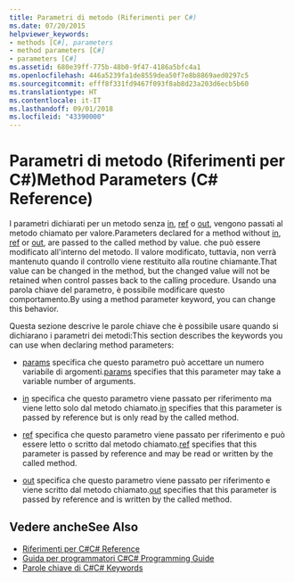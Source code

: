 ```yaml
---
title: Parametri di metodo (Riferimenti per C#)
ms.date: 07/20/2015
helpviewer_keywords:
- methods [C#], parameters
- method parameters [C#]
- parameters [C#]
ms.assetid: 680e39ff-775b-48b0-9f47-4186a5bfc4a1
ms.openlocfilehash: 446a5239fa1de8559dea50f7e8b8869aed0297c5
ms.sourcegitcommit: efff8f331fd9467f093f8ab8d23a203d6ecb5b60
ms.translationtype: HT
ms.contentlocale: it-IT
ms.lasthandoff: 09/01/2018
ms.locfileid: "43390000"
---
```

# <a name="method-parameters-c-reference"></a><span data-ttu-id="3a88a-102">Parametri di metodo (Riferimenti per C#)</span><span class="sxs-lookup"><span data-stu-id="3a88a-102">Method Parameters (C# Reference)</span></span>

<span data-ttu-id="3a88a-103">I parametri dichiarati per un metodo senza [in](../../../csharp/language-reference/keywords/in-parameter-modifier.md), [ref](../../../csharp/language-reference/keywords/ref.md) o [out](../../../csharp/language-reference/keywords/out-parameter-modifier.md), vengono passati al metodo chiamato per valore.</span><span class="sxs-lookup"><span data-stu-id="3a88a-103">Parameters declared for a method without [in](../../../csharp/language-reference/keywords/in-parameter-modifier.md), [ref](../../../csharp/language-reference/keywords/ref.md) or [out](../../../csharp/language-reference/keywords/out-parameter-modifier.md), are passed to the called method by value.</span></span> <span data-ttu-id="3a88a-104">che può essere modificato all'interno del metodo. Il valore modificato, tuttavia, non verrà mantenuto quando il controllo viene restituito alla routine chiamante.</span><span class="sxs-lookup"><span data-stu-id="3a88a-104">That value can be changed in the method, but the changed value will not be retained when control passes back to the calling procedure.</span></span> <span data-ttu-id="3a88a-105">Usando una parola chiave del parametro, è possibile modificare questo comportamento.</span><span class="sxs-lookup"><span data-stu-id="3a88a-105">By using a method parameter keyword, you can change this behavior.</span></span>  
  
 <span data-ttu-id="3a88a-106">Questa sezione descrive le parole chiave che è possibile usare quando si dichiarano i parametri dei metodi:</span><span class="sxs-lookup"><span data-stu-id="3a88a-106">This section describes the keywords you can use when declaring method parameters:</span></span>  
  
-   <span data-ttu-id="3a88a-107">[params](../../../csharp/language-reference/keywords/params.md) specifica che questo parametro può accettare un numero variabile di argomenti.</span><span class="sxs-lookup"><span data-stu-id="3a88a-107">[params](../../../csharp/language-reference/keywords/params.md) specifies that this parameter may take a variable number of arguments.</span></span>
  
-   <span data-ttu-id="3a88a-108">[in](../../../csharp/language-reference/keywords/in-parameter-modifier.md) specifica che questo parametro viene passato per riferimento ma viene letto solo dal metodo chiamato.</span><span class="sxs-lookup"><span data-stu-id="3a88a-108">[in](../../../csharp/language-reference/keywords/in-parameter-modifier.md) specifies that this parameter is passed by reference but is only read by the called method.</span></span>
  
-   <span data-ttu-id="3a88a-109">[ref](../../../csharp/language-reference/keywords/ref.md) specifica che questo parametro viene passato per riferimento e può essere letto o scritto dal metodo chiamato.</span><span class="sxs-lookup"><span data-stu-id="3a88a-109">[ref](../../../csharp/language-reference/keywords/ref.md) specifies that this parameter is passed by reference and may be read or written by the called method.</span></span>
  
-   <span data-ttu-id="3a88a-110">[out](../../../csharp/language-reference/keywords/out-parameter-modifier.md) specifica che questo parametro viene passato per riferimento e viene scritto dal metodo chiamato.</span><span class="sxs-lookup"><span data-stu-id="3a88a-110">[out](../../../csharp/language-reference/keywords/out-parameter-modifier.md) specifies that this parameter is passed by reference and is written by the called method.</span></span>
  
## <a name="see-also"></a><span data-ttu-id="3a88a-111">Vedere anche</span><span class="sxs-lookup"><span data-stu-id="3a88a-111">See Also</span></span>

- [<span data-ttu-id="3a88a-112">Riferimenti per C#</span><span class="sxs-lookup"><span data-stu-id="3a88a-112">C# Reference</span></span>](../../../csharp/language-reference/index.md)  
- [<span data-ttu-id="3a88a-113">Guida per programmatori C#</span><span class="sxs-lookup"><span data-stu-id="3a88a-113">C# Programming Guide</span></span>](../../../csharp/programming-guide/index.md)  
- [<span data-ttu-id="3a88a-114">Parole chiave di C#</span><span class="sxs-lookup"><span data-stu-id="3a88a-114">C# Keywords</span></span>](../../../csharp/language-reference/keywords/index.md)
